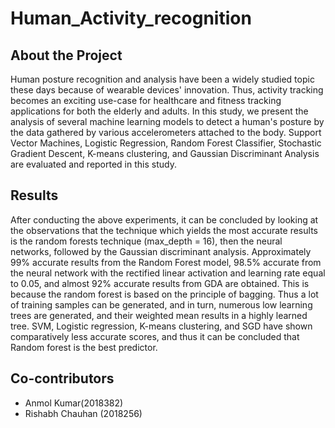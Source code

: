 # Human_Activity_recognition

## About the Project
Human posture recognition and analysis have been a widely studied topic these days because of wearable devices' innovation. Thus, activity tracking becomes an exciting use-case for healthcare and fitness tracking applications for both the elderly and adults. In this study, we present the analysis of several machine learning models to detect a human's posture by the data gathered by various accelerometers attached to the body. Support Vector Machines, Logistic Regression, Random Forest Classifier, Stochastic Gradient Descent, K-means clustering, and Gaussian Discriminant Analysis are evaluated and reported in this study.

## Results
After conducting the above experiments, it can be concluded by looking at the observations that the technique which yields the most accurate results is the random forests technique (max_depth = 16), then the neural networks, followed by the Gaussian discriminant analysis. Approximately 99% accurate results from the Random Forest model, 98.5% accurate from the neural network with the rectified linear activation and learning rate equal to 0.05, and almost 92% accurate results from GDA are obtained. 
This is because the random forest is based on the principle of bagging. Thus a lot of training samples can be generated, and in turn, numerous low learning trees are generated, and their weighted mean results in a highly learned tree. SVM, Logistic regression, K-means clustering, and SGD have shown comparatively less accurate scores, and thus it can be concluded that Random forest is the best predictor.

## Co-contributors
* Anmol Kumar(2018382)
* Rishabh Chauhan (2018256)
